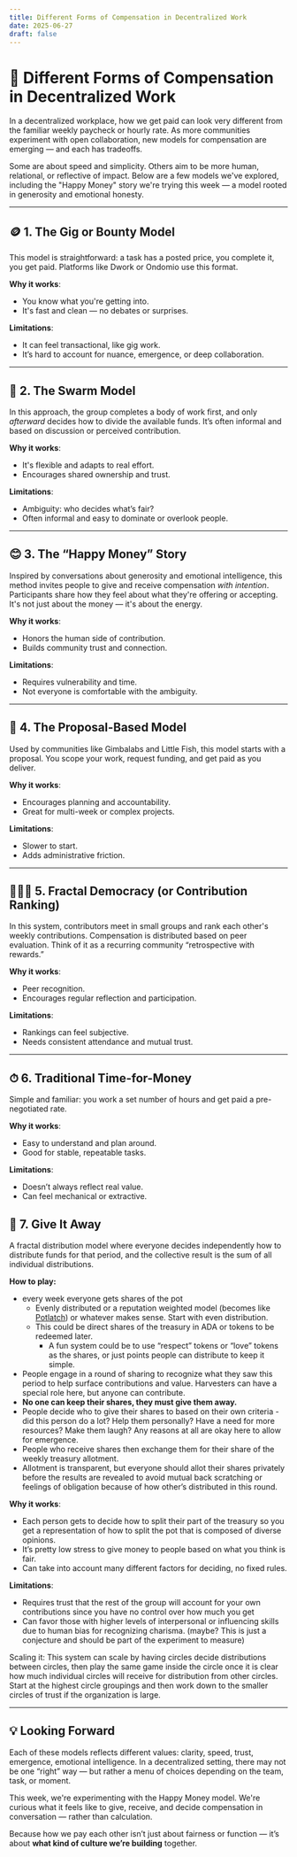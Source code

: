 ```yaml
---
title: Different Forms of Compensation in Decentralized Work
date: 2025-06-27
draft: false
---
```


# 💸 Different Forms of Compensation in Decentralized Work

In a decentralized workplace, how we get paid can look very different from the familiar weekly paycheck or hourly rate. As more communities experiment with open collaboration, new models for compensation are emerging — and each has tradeoffs.

Some are about speed and simplicity. Others aim to be more human, relational, or reflective of impact. Below are a few models we've explored, including the "Happy Money" story we're trying this week — a model rooted in generosity and emotional honesty.

---

## 🪙 1. The Gig or Bounty Model

This model is straightforward: a task has a posted price, you complete it, you get paid. Platforms like Dwork or Ondomio use this format.

**Why it works**:
- You know what you're getting into.
- It's fast and clean — no debates or surprises.

**Limitations**:
- It can feel transactional, like gig work.
- It’s hard to account for nuance, emergence, or deep collaboration.

---

## 🐝 2. The Swarm Model

In this approach, the group completes a body of work first, and only *afterward* decides how to divide the available funds. It’s often informal and based on discussion or perceived contribution.

**Why it works**:
- It's flexible and adapts to real effort.
- Encourages shared ownership and trust.

**Limitations**:
- Ambiguity: who decides what’s fair?
- Often informal and easy to dominate or overlook people.

---

## 😊 3. The “Happy Money” Story

Inspired by conversations about generosity and emotional intelligence, this method invites people to give and receive compensation *with intention*. Participants share how they feel about what they're offering or accepting. It's not just about the money — it's about the energy.

**Why it works**:
- Honors the human side of contribution.
- Builds community trust and connection.

**Limitations**:
- Requires vulnerability and time.
- Not everyone is comfortable with the ambiguity.

---

## 📝 4. The Proposal-Based Model

Used by communities like Gimbalabs and Little Fish, this model starts with a proposal. You scope your work, request funding, and get paid as you deliver.

**Why it works**:
- Encourages planning and accountability.
- Great for multi-week or complex projects.

**Limitations**:
- Slower to start.
- Adds administrative friction.

---

## 🧑‍🤝‍🧑 5. Fractal Democracy (or Contribution Ranking)

In this system, contributors meet in small groups and rank each other's weekly contributions. Compensation is distributed based on peer evaluation. Think of it as a recurring community “retrospective with rewards.”

**Why it works**:
- Peer recognition.
- Encourages regular reflection and participation.

**Limitations**:
- Rankings can feel subjective.
- Needs consistent attendance and mutual trust.

---

## ⏱ 6. Traditional Time-for-Money

Simple and familiar: you work a set number of hours and get paid a pre-negotiated rate.

**Why it works**:
- Easy to understand and plan around.
- Good for stable, repeatable tasks.

**Limitations**:
- Doesn’t always reflect real value.
- Can feel mechanical or extractive.

## 👏 7\. Give It Away

A fractal distribution model where everyone decides independently how to distribute funds for that period, and the collective result is the sum of all individual distributions. 

**How to play:**

- every week everyone gets shares of the pot  
  -  Evenly distributed or a reputation weighted model (becomes like [Potlatch](https://en.wikipedia.org/wiki/Potlatch)) or whatever makes sense. Start with even distribution.  
  - This could be direct shares of the treasury in ADA or tokens to be redeemed later.   
    - A fun system could be to use “respect” tokens or “love” tokens as the shares, or just points people can distribute to keep it simple.  
- People engage in a round of sharing to recognize what they saw this period to help surface contributions and value. Harvesters can have a special role here, but anyone can contribute.  
- **No one can keep their shares, they must give them away.**  
- People decide who to give their shares to based on their own criteria \- did this person do a lot? Help them personally? Have a need for more resources? Make them laugh? Any reasons at all are okay here to allow for emergence.  
- People who receive shares then exchange them for their share of the weekly treasury allotment.  
- Allotment is transparent, but everyone should allot their shares privately before the results are revealed to avoid mutual back scratching or feelings of obligation because of how other’s distributed in this round.

**Why it works**:

- Each person gets to decide how to split their part of the treasury so you get a representation of how to split the pot that is composed of diverse opinions.  
- It’s pretty low stress to give money to people based on what you think is fair.  
- Can take into account many different factors for deciding, no fixed rules.

**Limitations**:

- Requires trust that the rest of the group will account for your own contributions since you have no control over how much you get  
- Can favor those with higher levels of interpersonal or influencing skills due to human bias for recognizing charisma. (maybe? This is just a conjecture and should be part of the experiment to measure)

Scaling it: This system can scale by having circles decide distributions between circles, then play the same game inside the circle once it is clear how much individual circles will receive for distribution from other circles. Start at the highest circle groupings and then work down to the smaller circles of trust if the organization is large.

---

## 💡 Looking Forward

Each of these models reflects different values: clarity, speed, trust, emergence, emotional intelligence. In a decentralized setting, there may not be one “right” way — but rather a menu of choices depending on the team, task, or moment.

This week, we're experimenting with the Happy Money model. We're curious what it feels like to give, receive, and decide compensation in conversation — rather than calculation.

Because how we pay each other isn’t just about fairness or function — it’s about **what kind of culture we’re building** together.
